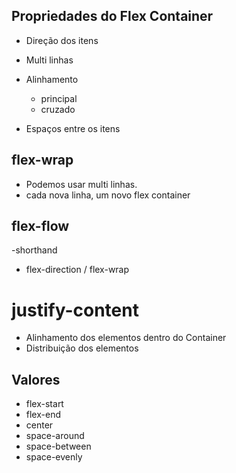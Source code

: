 ## Propriedades do Flex Container

* Direção dos itens
* Multi linhas
* Alinhamento
    * principal
    * cruzado

* Espaços entre os itens 

## flex-wrap

- Podemos usar multi linhas.
- cada nova linha, um novo flex container

## flex-flow

-shorthand
- flex-direction / flex-wrap

# justify-content

- Alinhamento dos elementos dentro do Container
- Distribuição dos elementos

## Valores
- flex-start
- flex-end
- center
- space-around
- space-between
- space-evenly
